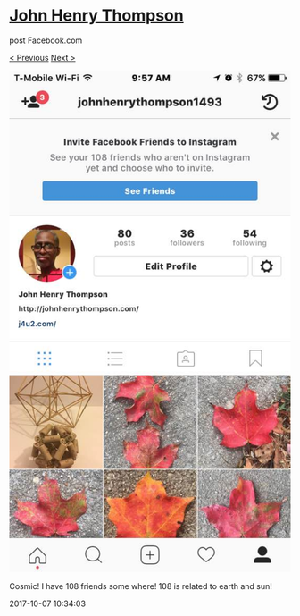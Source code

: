 # [John Henry Thompson](../README.md)
post Facebook.com

[< Previous](2017-10-07-1.md) [Next >](2017-10-06-2.md)

[![](../media/2017-10-07/Timeline-Photos-Cosmic-I-have-108-friends-some-where-108-is-rela.jpg)](../README.md)

Cosmic! I have 108 friends some where! 108 is related to earth and sun!

2017-10-07 10:34:03